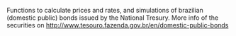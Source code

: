 Functions to calculate prices and rates, and simulations of brazilian (domestic
   public) bonds issued by the National Tresury. More info of the securities on
   http://www.tesouro.fazenda.gov.br/en/domestic-public-bonds
